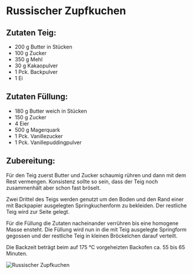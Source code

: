Russischer Zupfkuchen
=====================

Zutaten Teig:
-------------
 * 200&nbsp;g Butter in Stücken
 * 100&nbsp;g Zucker
 * 350&nbsp;g Mehl
 * 30&nbsp;g Kakaopulver
 * 1&nbsp;Pck. Backpulver
 * 1&nbsp;Ei  

Zutaten Füllung:
----------------
 * 180&nbsp;g Butter weich in Stücken
 * 150&nbsp;g Zucker
 * 4&nbsp;Eier
 * 500&nbsp;g Magerquark
 * 1&nbsp;Pck. Vanillezucker
 * 1&nbsp;Pck. Vanillepuddingpulver

Zubereitung:
------------
Für den Teig zuerst Butter und Zucker schaumig rühren und dann mit dem Rest vermengen.
Konsistenz sollte so sein, dass der Teig noch zusammenhält aber schon fast bröselt.

Zwei Drittel des Teigs werden genutzt um den Boden und den Rand einer mit Backpapier ausgelegten Springkuchenform zu bekleiden.
Der restliche Teig wird zur Seite gelegt.

Für die Füllung die Zutaten nacheinander verrühren bis eine homogene Masse ensteht.
Die Füllung wird nun in die mit Teig ausgelegte Springform gegossen und der restliche Teig in kleinen Bröckelchen darauf verteilt.

Die Backzeit beträgt beim auf 175&nbsp;°C vorgeheizten Backofen ca. 55 bis 65 Minuten.


![Russischer Zupfkuchen](https://things.toerb.de/russischer_zupfkuchen.jpg)
